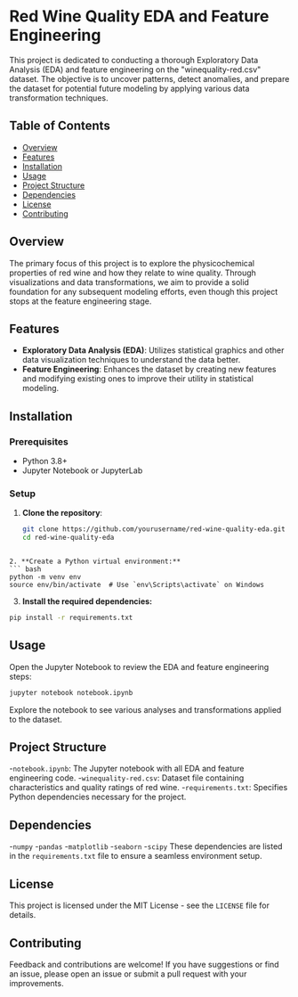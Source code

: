 # Red Wine Quality EDA and Feature Engineering

This project is dedicated to conducting a thorough Exploratory Data Analysis (EDA) and feature engineering on the "winequality-red.csv" dataset. The objective is to uncover patterns, detect anomalies, and prepare the dataset for potential future modeling by applying various data transformation techniques.

## Table of Contents

- [Overview](#overview)
- [Features](#features)
- [Installation](#installation)
- [Usage](#usage)
- [Project Structure](#project-structure)
- [Dependencies](#dependencies)
- [License](#license)
- [Contributing](#contributing)

## Overview

The primary focus of this project is to explore the physicochemical properties of red wine and how they relate to wine quality. Through visualizations and data transformations, we aim to provide a solid foundation for any subsequent modeling efforts, even though this project stops at the feature engineering stage.

## Features

- **Exploratory Data Analysis (EDA)**: Utilizes statistical graphics and other data visualization techniques to understand the data better.
- **Feature Engineering**: Enhances the dataset by creating new features and modifying existing ones to improve their utility in statistical modeling.

## Installation

### Prerequisites

- Python 3.8+
- Jupyter Notebook or JupyterLab

### Setup

1. **Clone the repository**:
   ```bash
   git clone https://github.com/yourusername/red-wine-quality-eda.git
   cd red-wine-quality-eda
```

2. **Create a Python virtual environment:**
``` bash
python -m venv env
source env/bin/activate  # Use `env\Scripts\activate` on Windows

```

3. **Install the required dependencies:**

``` bash
pip install -r requirements.txt
```

## Usage
Open the Jupyter Notebook to review the EDA and feature engineering steps:

``` bash 
jupyter notebook notebook.ipynb
```

Explore the notebook to see various analyses and transformations applied to the dataset.

## Project Structure
-`notebook.ipynb`: The Jupyter notebook with all EDA and feature engineering code.
-`winequality-red.csv`: Dataset file containing characteristics and quality ratings of red wine.
-`requirements.txt`: Specifies Python dependencies necessary for the project.

## Dependencies
-`numpy`
-`pandas`
-`matplotlib`
-`seaborn`
-`scipy`
These dependencies are listed in the `requirements.txt` file to ensure a seamless environment setup.

## License
This project is licensed under the MIT License - see the `LICENSE` file for details.

## Contributing
Feedback and contributions are welcome! If you have suggestions or find an issue, please open an issue or submit a pull request with your improvements.
